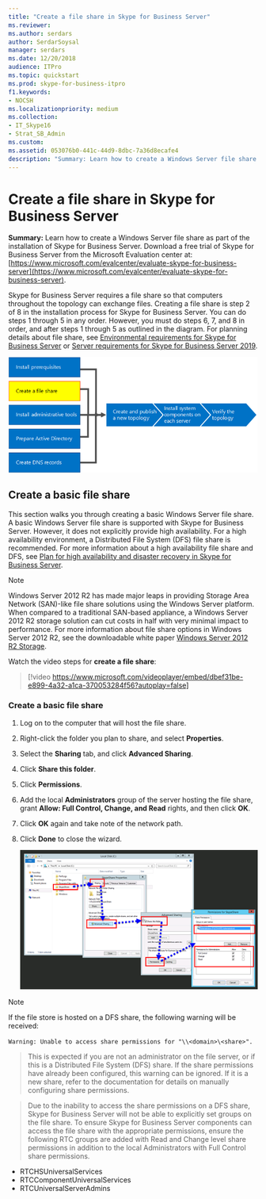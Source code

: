 ```yaml
---
title: "Create a file share in Skype for Business Server"
ms.reviewer: 
ms.author: serdars
author: SerdarSoysal
manager: serdars
ms.date: 12/20/2018
audience: ITPro
ms.topic: quickstart
ms.prod: skype-for-business-itpro
f1.keywords:
- NOCSH
ms.localizationpriority: medium
ms.collection: 
- IT_Skype16
- Strat_SB_Admin
ms.custom: 
ms.assetid: 053076b0-441c-44d9-8dbc-7a36d8ecafe4
description: "Summary: Learn how to create a Windows Server file share as part of the installation of Skype for Business Server. Download a free trial of Skype for Business Server from the Microsoft Evaluation center at: https://www.microsoft.com/evalcenter/evaluate-skype-for-business-server."
---
```


# Create a file share in Skype for Business Server
 
**Summary:** Learn how to create a Windows Server file share as part of the installation of Skype for Business Server. Download a free trial of Skype for Business Server from the Microsoft Evaluation center at:[https://www.microsoft.com/evalcenter/evaluate-skype-for-business-server](https://www.microsoft.com/evalcenter/evaluate-skype-for-business-server).
  
Skype for Business Server requires a file share so that computers throughout the topology can exchange files. Creating a file share is step 2 of 8 in the installation process for Skype for Business Server. You can do steps 1 through 5 in any order. However, you must do steps 6, 7, and 8 in order, and after steps 1 through 5 as outlined in the diagram. For planning details about file share, see [Environmental requirements for Skype for Business Server](../../plan-your-deployment/requirements-for-your-environment/environmental-requirements.md) or [Server requirements for Skype for Business Server 2019](../../../SfBServer2019/plan/system-requirements.md).
  
![Overview diagram.](../../media/e69de059-3040-45ab-9379-1932f9fbb37f.png)
  
## Create a basic file share

This section walks you through creating a basic Windows Server file share. A basic Windows Server file share is supported with Skype for Business Server. However, it does not explicitly provide high availability. For a high availability environment, a Distributed File System (DFS) file share is recommended. For more information about a high availability file share and DFS, see [Plan for high availability and disaster recovery in Skype for Business Server](../../plan-your-deployment/high-availability-and-disaster-recovery/high-availability-and-disaster-recovery.md).
  
> [!NOTE]
> Windows Server 2012 R2 has made major leaps in providing Storage Area Network (SAN)-like file share solutions using the Windows Server platform. When compared to a traditional SAN-based appliance, a Windows Server 2012 R2 storage solution can cut costs in half with very minimal impact to performance. For more information about file share options in Windows Server 2012 R2, see the downloadable white paper [Windows Server 2012 R2 Storage](https://download.microsoft.com/download/9/4/A/94A15682-02D6-47AD-B209-79D6E2758A24/Windows_Server_2012_R2_Storage_White_Paper.pdf). 
  
Watch the video steps for **create a file share**:
  
> [!video https://www.microsoft.com/videoplayer/embed/dbef31be-e899-4a32-a1ca-370053284f56?autoplay=false]
  
### Create a basic file share

1. Log on to the computer that will host the file share.
    
2. Right-click the folder you plan to share, and select **Properties**.
    
3. Select the **Sharing** tab, and click **Advanced Sharing**.
    
4. Click **Share this folder**.
    
5. Click **Permissions**.
    
6. Add the local **Administrators** group of the server hosting the file share, grant **Allow: Full Control, Change, and Read** rights, and then click **OK**.
    
7. Click **OK** again and take note of the network path.
    
8. Click **Done** to close the wizard.
    
     ![Sharing tab for sharing a folder.](../../media/78fe8441-dead-43ed-9a04-3c7c8c657c15.png)
  
> [!NOTE]
>If the file store is hosted on a DFS share, the following warning will be received:

`Warning: Unable to access share permissions for "\\<domain>\<share>".`

>This is expected if you are not an administrator on the file server, or if this is a Distributed File System (DFS) share. If the share permissions have already been configured, this warning can be ignored. If it is a new share, refer to the documentation for details on manually configuring share permissions.

>Due to the inability to access the share permissions on a DFS share, Skype for Business Server will not be able to explicitly set groups on the file share. To ensure Skype for Business Server components can access the file share with the appropriate permissions, ensure the following RTC groups are added with Read and Change level share permissions in addition to the local Administrators with Full Control share permissions.
* RTCHSUniversalServices
* RTCComponentUniversalServices
* RTCUniversalServerAdmins

